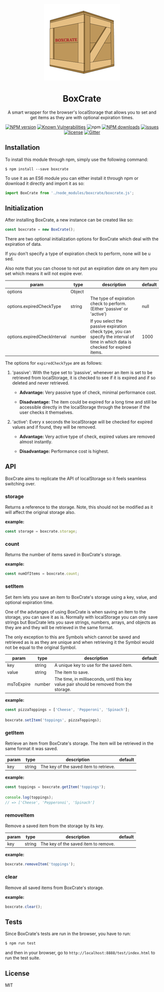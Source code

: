 <p align="center">
  <img width="250" height="250" src="https://raw.githubusercontent.com/robertcorponoi/graphics/master/boxcrate/boxcrate-logo.png">
</p>

<h1 align="center">BoxCrate</h1>

<p align="center">A smart wrapper for the browser's localStorage that allows you to set and get items as they are with optional expiration times.<p>

<div align="center">

  [![NPM version](https://img.shields.io/npm/v/boxcrate.svg?style=flat)](https://www.npmjs.com/package/boxcrate)
  [![Known Vulnerabilities](https://snyk.io/test/github/robertcorponoi/boxcrate/badge.svg)](https://snyk.io/test/github/robertcorponoi/boxcrate)
  ![npm](https://img.shields.io/npm/dt/boxcrate)
  [![NPM downloads](https://img.shields.io/npm/dm/boxcrate.svg?style=flat)](https://www.npmjs.com/package/boxcrate)
  <a href="https://badge.fury.io/js/boxcrate"><img src="https://img.shields.io/github/issues/robertcorponoi/boxcrate.svg" alt="issues" height="18"></a>
  <a href="https://badge.fury.io/js/boxcrate"><img src="https://img.shields.io/github/license/robertcorponoi/boxcrate.svg" alt="license" height="18"></a>
  [![Gitter](https://badges.gitter.im/gitterHQ/gitter.svg)](https://gitter.im/robertcorponoi)

</div>

## **Installation**

To install this module through npm, simply use the following command:

```
$ npm install --save boxcrate
```

To use it as an ES6 module you can either install it through npm or download it directly and import it as so:

```js
import BoxCrate from './node_modules/boxcrate/boxcrate.js';
```

## **Initialization**

After installing BoxCrate, a new instance can be created like so:

```js
const boxcrate = new BoxCrate();
```

There are two optional initialization options for BoxCrate which deal with the expiration of data.

If you don't specify a type of expiration check to perform, none will be u sed.

Also note that you can choose to not put an expiration date on any item you set which means it will not expire ever.

| param                        | type   | description                                                                                                                      | default |
|------------------------------|--------|----------------------------------------------------------------------------------------------------------------------------------|---------|
| options                      | Object |                                                                                                                                  |         |
| options.expiredCheckType     | string | The type of expiration check to perform. (Either 'passive' or 'active')                                                                                         | null    |
| options.expiredCheckInterval | number | If you select the passive expiration check type, you can specify the interval of time in which data is checked for expired items. | 1000    |

The options for `expiredCheckType` are as follows:

1. 'passive': With the type set to 'passive', whenever an item is set to be retrieved from localStorage, it is checked to see if it is expired and if so deleted and never retrieved.

    * **Advantage:** Very passive type of check, minimal performance cost.

    * **Disadvantage:** The item could be expired for a long time and still be accessible directly in the localStorage through the browser if the user checks it themselves.

2. 'active': Every x seconds the localStorage will be checked for expired values and if found, they will be removed.

   * **Advantage:** Very active type of check, expired values are removed almost instantly.

   * **Disadvantage:** Performance cost is highest.

## **API**

BoxCrate aims to replicate the API of localStorage so it feels seamless switching over.

### **storage**

Returns a reference to the storage. Note, this should not be modified as it will affect the original storage also.

**example:**

```js
const storage = boxcrate.storage;
```

### **count**

Returns the number of items saved in BoxCrate's storage.

**example:**

```js
const numOfItems = boxcrate.count;
```

### **setItem**

Set item lets you save an item to BoxCrate's storage using a key, value, and optional expiration time.

One of the advtanges of using BoxCrate is when saving an item to the storage, you can save it as is. Normally with localStorage you can only save strings but BoxCrate lets you save strings, numbers, arrays, and objects as they are and they will be retrieved in the same format.

The only exception to this are Symbols which cannot be saved and retrieved as is as they are unique and when retrieving it the Symbol would not be equal to the original Symbol.

| param      | type   | description                                                                              | default |
|------------|--------|------------------------------------------------------------------------------------------|---------|
| key        | string | A unique key to use for the saved item.                                                  |         |
| value      | string | The item to save.                                                                        |         |
| msToExpire | number | The time, in milliseconds, until this key value pair should be removed from the storage. |         |

**example:**

```js
const pizzaToppings = ['Cheese', 'Pepperoni', 'Spinach'];

boxcrate.setItem('toppings', pizzaToppings);
```

### **getItem**

Retrieve an item from BoxCrate's storage. The item will be retrieved in the same format it was saved.

| param | type   | description                            | default |
|-------|--------|----------------------------------------|---------|
| key   | string | The key of the saved item to retrieve. |         |

**example:**

```js
const toppings = boxcrate.getItem('toppings');

console.log(toppings);
// => ['Cheese', 'Pepperonoi', 'Spinach']
```

### **removeItem**

Remove a saved item from the storage by its key.

| param | type   | description                          | default |
|-------|--------|--------------------------------------|---------|
| key   | string | The key of the saved item to remove. |         |

**example:**

```js
boxcrate.removeItem('toppings');
```

### **clear**

Remove all saved items from BoxCrate's storage.

**example:**

```js
boxcrate.clear();
```

## **Tests**

Since BoxCrate's tests are run in the browser, you have to run:

```bash
$ npm run test
```

and then in your browser, go to `http://localhost:8888/test/index.html` to run the test suite.

## **License**

MIT